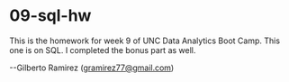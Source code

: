 # 09-sql-hw

This is the homework for week 9 of UNC Data Analytics Boot Camp. This one is on SQL. I completed the bonus part as well.

--Gilberto Ramirez (gramirez77@gmail.com)
